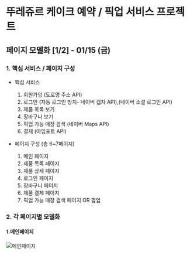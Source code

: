 # 뚜레쥬르 케이크 예약 / 픽업 서비스 프로젝트

## 페이지 모델화 [1/2] - 01/15 (금)

### 1. 핵심 서비스 / 페이지 구성

  - 핵심 서비스
      1. 회원가입 (도로명 주소 API)
      2. 로그인 (자동 로그인 방지- 네이버 캡차 API),(네이버 소셜 로그인 API)
      3. 제품 목록 보기
      4. 장바구니 보기
      5. 픽업 가능 매장 검색 (네이버 Maps API)
      6. 결제 (아임포트 API)

  - 페이지 구성 (총 6~7페이지)
    1. 메인 페이지
    2. 제품 목록 페이지
    3. 제품 상세 페이지
    4. 로그인 페이지
    5. 장바구니 페이지
    6. 제품 결제 페이지
    7. 픽업 가능 매장 검색 페이지 OR 팝업 



### 2. 각 페이지별 모델화

#### 1.메인페이지
![메인페이지](https://user-images.githubusercontent.com/73862305/104624530-0a8e7e00-56d7-11eb-8028-37c13c2f70b7.png)
